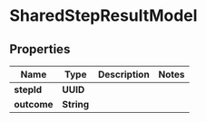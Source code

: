 

# SharedStepResultModel


## Properties

| Name | Type | Description | Notes |
|------------ | ------------- | ------------- | -------------|
|**stepId** | **UUID** |  |  |
|**outcome** | **String** |  |  |



